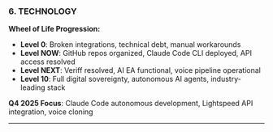 ### **6. TECHNOLOGY**

**Wheel of Life Progression:**

- **Level 0**: Broken integrations, technical debt, manual workarounds
- **Level NOW**: GitHub repos organized, Claude Code CLI deployed, API access resolved
- **Level NEXT**: Veriff resolved, AI EA functional, voice pipeline operational
- **Level 10**: Full digital sovereignty, autonomous AI agents, industry-leading stack

**Q4 2025 Focus**: Claude Code autonomous development, Lightspeed API integration, voice cloning

---
